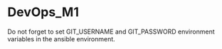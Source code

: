 # DevOps_M1

Do not forget to set GIT_USERNAME and GIT_PASSWORD environment variables in the ansible environment.
